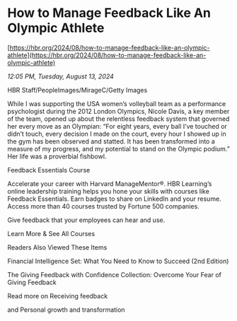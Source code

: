 # How to Manage Feedback Like An Olympic Athlete

[https://hbr.org/2024/08/how-to-manage-feedback-like-an-olympic-athlete](https://hbr.org/2024/08/how-to-manage-feedback-like-an-olympic-athlete)

*12:05 PM, Tuesday, August 13, 2024*

HBR Staff/PeopleImages/MirageC/Getty Images

While I was supporting the USA women’s volleyball team as a performance psychologist during the 2012 London Olympics, Nicole Davis, a key member of the team, opened up about the relentless feedback system that governed her every move as an Olympian: “For eight years, every ball I’ve touched or didn’t touch, every decision I made on the court, every hour I showed up in the gym has been observed and statted. It has been transformed into a measure of my progress, and my potential to stand on the Olympic podium.” Her life was a proverbial fishbowl.

Feedback Essentials Course

Accelerate your career with Harvard ManageMentor®. HBR Learning’s online leadership training helps you hone your skills with courses like Feedback Essentials. Earn badges to share on LinkedIn and your resume. Access more than 40 courses trusted by Fortune 500 companies.

Give feedback that your employees can hear and use.

Learn More & See All Courses

Readers Also Viewed These Items

Financial Intelligence Set: What You Need to Know to Succeed (2nd Edition)

The Giving Feedback with Confidence Collection: Overcome Your Fear of Giving Feedback

Read more on Receiving feedback

and Personal growth and transformation

